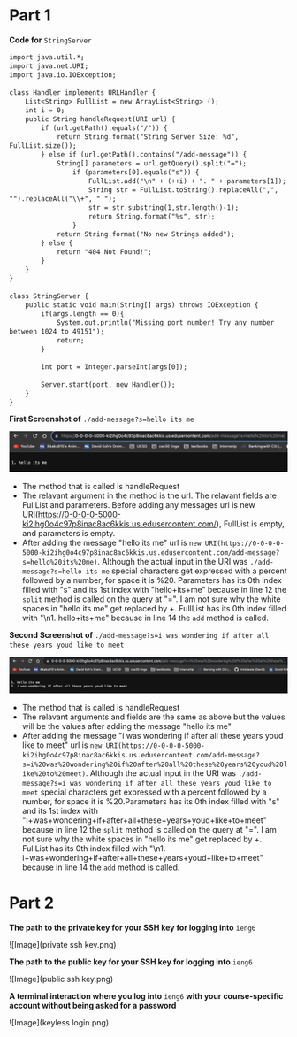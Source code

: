 # **Part 1**

**Code for** `StringServer`

```
import java.util.*;
import java.net.URI;
import java.io.IOException;

class Handler implements URLHandler {
    List<String> FullList = new ArrayList<String> ();
    int i = 0;
    public String handleRequest(URI url) {
        if (url.getPath().equals("/")) {
            return String.format("String Server Size: %d", FullList.size());
        } else if (url.getPath().contains("/add-message")) {
            String[] parameters = url.getQuery().split("=");
                if (parameters[0].equals("s")) {
                    FullList.add("\n" + (++i) + ". " + parameters[1]);
                    String str = FullList.toString().replaceAll(",", "").replaceAll("\\+", " ");
                    str = str.substring(1,str.length()-1);
                    return String.format("%s", str);
                }
            return String.format("No new Strings added");
        } else {
            return "404 Not Found!";
        }
    }
}

class StringServer {
    public static void main(String[] args) throws IOException {
        if(args.length == 0){
            System.out.println("Missing port number! Try any number between 1024 to 49151");
            return;
        }

        int port = Integer.parseInt(args[0]);

        Server.start(port, new Handler());
    }
}
```

**First Screenshot of** `./add-message?s=hello its me`

![Image](StringServer1.png)

- The method that is called is handleRequest
- The relavant argument in the method is the url. The relavant fields are FullList and parameters. Before adding any messages url is new URI(https://0-0-0-0-5000-ki2ihg0o4c97p8inac8ac6kkis.us.edusercontent.com/), FullList is empty, and parameters is empty.
- After adding the message "hello its me" url is `new URI(https://0-0-0-0-5000-ki2ihg0o4c97p8inac8ac6kkis.us.edusercontent.com/add-message?s=hello%20its%20me)`. Although the actual input in the URI was `./add-message?s=hello its me` special characters get expressed with a percent followed by a number, for space it is %20. Parameters has its 0th index filled with "s" and its 1st index with "hello+its+me" because in line 12 the `split` method is called on the query at "=". I am not sure why the white spaces in "hello its me" get replaced by +. FullList has its 0th index filled with "\n1. hello+its+me" because in line 14 the `add` method is called. 

**Second Screenshot of** `./add-message?s=i was wondering if after all these years youd like to meet`

![Image](StringServer2.png)

- The method that is called is handleRequest
- The relavant arguments and fields are the same as above but the values will be the values after adding the message "hello its me"
- After adding the message "i was wondering if after all these years youd like to meet" url is `new URI(https://0-0-0-0-5000-ki2ihg0o4c97p8inac8ac6kkis.us.edusercontent.com/add-message?s=i%20was%20wondering%20if%20after%20all%20these%20years%20youd%20like%20to%20meet)`. Although the actual input in the URI was `./add-message?s=i was wondering if after all these years youd like to meet` special characters get expressed with a percent followed by a number, for space it is %20.Parameters has its 0th index filled with "s" and its 1st index with "i+was+wondering+if+after+all+these+years+youd+like+to+meet" because in line 12 the `split` method is called on the query at "=". I am not sure why the white spaces in "hello its me" get replaced by +. FullList has its 0th index filled with "\n1. i+was+wondering+if+after+all+these+years+youd+like+to+meet" because in line 14 the `add` method is called.

# **Part 2**

**The path to the private key for your SSH key for logging into** `ieng6`

![Image](private ssh key.png)

**The path to the public key for your SSH key for logging into** `ieng6`

![Image](public ssh key.png)

**A terminal interaction where you log into** `ieng6` **with your course-specific account without being asked for a password**

![Image](keyless login.png)
